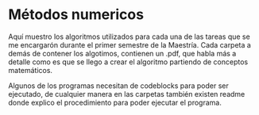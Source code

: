 # Métodos numericos

Aquí muestro los algoritmos utilizados para cada una de las tareas que se me encargarón durante el primer semestre de la Maestría.
Cada carpeta a demás de contener los algotimos, contienen un .pdf, que habla más a detalle como es que se llego a crear el algoritmo partiendo
de conceptos matemáticos.

Algunos de los programas necesitan de codeblocks para poder ser ejecutado, de cualquier manera en las carpetas también existen readme donde explico el procedimiento
para poder ejecutar el programa.
